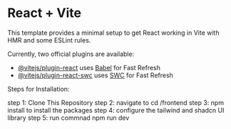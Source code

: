 # React + Vite

This template provides a minimal setup to get React working in Vite with HMR and some ESLint rules.

Currently, two official plugins are available:

- [@vitejs/plugin-react](https://github.com/vitejs/vite-plugin-react/blob/main/packages/plugin-react/README.md) uses [Babel](https://babeljs.io/) for Fast Refresh
- [@vitejs/plugin-react-swc](https://github.com/vitejs/vite-plugin-react-swc) uses [SWC](https://swc.rs/) for Fast Refresh

Steps for Installation: 

 step 1: Clone This Repository
 step 2: navigate to cd /frontend
 step 3: npm install to install the packages 
 step 4: configure the tailwind and shadcn UI library
 step 5: run commnad npm run dev
 
